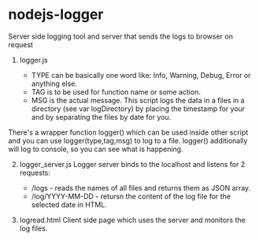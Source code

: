 # nodejs-logger
Server side logging tool and server that sends the logs to browser on request

1. logger.js <TYPE> <TAG> <MSG>
    - TYPE can be basically one word like: Info, Warning, Debug, Error or anything else.
    - TAG is to be used for function name or some action.
    - MSG is the actual message.
  This script logs the data in a files in a directory (see var logDirectory) by placing the timestamp for your and by separating the files by date for you.

  There's a wrapper function logger() which can be used inside other script and you can use logger(type,tag,msg) to log to a file. logger() additionally will log to console, so you can see what is happening.
  
2. logger_server.js
  Logger server binds to the localhost and listens for 2 requests:
    - /logs - reads the names of all files and returns them as JSON array.
    - /log/YYYY-MM-DD - retursn the content of the log file for the selected date in HTML.

3. logread.html
  Client side page which uses the server and monitors the log files.
